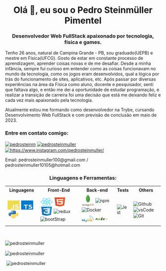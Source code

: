 <h1 align="center">Olá 👋, eu sou o Pedro Steinmüller Pimentel</h1>
<h3 align="center">Desenvolvedor Web FullStack apaixonado por tecnologia, física e games.</h3>

Tenho 26 anos, natural de Campina Grande - PB, sou graduado(UEPB) e mestre em Física(UFCG).
Gosto de estar em constante processo de aprendizagem, aprender coisas novas e de me desafiar.
Desde a minha infância, sempre fui curioso em entender como as coisas funcionavam no mundo da tecnologia, como os jogos eram desenvolvidos, qual a lógica por trás do funcionamento de sites, aplicativos, etc. Após passar por diversas experiências na área da Física como aluno, docente e pesquisador, senti que faltava algo, e então me dei a oportunidade de estudar programação, e realizar a transição de carreira foi uma decisão que está me deixando feliz e cada vez mais apaixonado pela tecnologia.

Atualmente estou me formando como desenvolvedor na Trybe, cursando Desenvolvimento Web FullStack e com previsão de conclusão em maio de 2023.

<h3 align="left">Entre em contato comigo:</h3>
<p align="left">
<a href="https://twitter.com/pedrosteinm" target="blank"><img align="center" src="https://raw.githubusercontent.com/rahuldkjain/github-profile-readme-generator/master/src/images/icons/Social/twitter.svg" alt="pedrosteinm" height="30" width="40" /></a>
<a href="https://linkedin.com/in/pedrosteinmuller" target="blank"><img align="center" src="https://raw.githubusercontent.com/rahuldkjain/github-profile-readme-generator/master/src/images/icons/Social/linked-in-alt.svg" alt="pedrosteinmuller" height="30" width="40" /></a>
<a href="https://instagram.com/https://www.instagram.com/pedrosteinmuller/" target="blank"><img align="center" src="https://raw.githubusercontent.com/rahuldkjain/github-profile-readme-generator/master/src/images/icons/Social/instagram.svg" alt="https://www.instagram.com/pedrosteinmuller/" height="30" width="40" /></a>
<p> Email: pedrosteinmuller100@gmail.com / pedrosteinmuller10105@hotmail.com </p>
</p>

  <h3 align="center">Linguagens e Ferramentas:</h3>
<table align="center">
  <tr>
    <th>Linguagens</th>
    <th>Front-End</th>
    <th>Back-end</th>
    <th>Tests</th>
    <th>Others</th>
  </tr>
  <tr>
    <td>
     <img align="center" alt="Js" height="30" width="40" src="https://raw.githubusercontent.com/devicons/devicon/master/icons/javascript/javascript-plain.svg">
     <img align="center" alt="Ts" height="30" width="40" src="https://raw.githubusercontent.com/devicons/devicon/master/icons/typescript/typescript-plain.svg">
     <img align="center" alt="Python" height="30" width="40" src="https://raw.githubusercontent.com/devicons/devicon/master/icons/python/python-original.svg">
    </td>
    <td>
      <img align="center" alt="React" height="30" width="40" src="https://raw.githubusercontent.com/devicons/devicon/master/icons/react/react-original.svg">
      <img align="center" alt="HTML" height="30" width="40" src="https://raw.githubusercontent.com/devicons/devicon/master/icons/html5/html5-original.svg">
      <img align="center" alt="CSS" height="30" width="40" src="https://raw.githubusercontent.com/devicons/devicon/master/icons/css3/css3-original.svg">
      <img align="center" alt="redux" height="30" width="40" src="https://cdn.jsdelivr.net/gh/devicons/devicon/icons/redux/redux-original.svg">
      <img align="center" alt="bootStrap" height="30" width="40" src="https://cdn.jsdelivr.net/gh/devicons/devicon/icons/bootstrap/bootstrap-original.svg">
    </td>
    <td>
       <img align="center" alt="mongodb" src="https://raw.githubusercontent.com/devicons/devicon/master/icons/mongodb/mongodb-original-wordmark.svg" width="40" height="40"/>
       <img align="center" alt="npm" height="30" width="40" src="https://cdn.jsdelivr.net/gh/devicons/devicon/icons/npm/npm-original-wordmark.svg">
       <img align="center" alt="Docker" height="30" width="40" src="https://cdn.jsdelivr.net/gh/devicons/devicon/icons/docker/docker-original-wordmark.svg">
       <img align="center" alt="mysql" src="https://raw.githubusercontent.com/devicons/devicon/master/icons/mysql/mysql-original-wordmark.svg" width="40" height="40"/>
       <img align="center" alt="nodejs" src="https://raw.githubusercontent.com/devicons/devicon/master/icons/nodejs/nodejs-original-wordmark.svg"  width="40" height="40"/>
    </td>
    <td>
       <img align="center" alt="Jest" height="30" width="40" src="https://cdn.jsdelivr.net/gh/devicons/devicon/icons/jest/jest-plain.svg">
    </td>
    <td>
       <img align="center" alt="Github" height="25" width="35" src="https://cdn.jsdelivr.net/gh/devicons/devicon/icons/github/github-original.svg">
       <img align="center" alt="vsCode" height="25" width="35" src="https://cdn.jsdelivr.net/gh/devicons/devicon/icons/vscode/vscode-original.svg">
       <img align="center" alt="Git" height="25" width="35" src="https://cdn.jsdelivr.net/gh/devicons/devicon/icons/git/git-original.svg">
    </td>
  </tr>
</table>

<br />

<p><img align="center" src="https://github-readme-stats.vercel.app/api/top-langs?username=pedrosteinmuller&show_icons=true&theme=onedark&locale=en&layout=compact" alt="pedrosteinmuller" /></p>

<p><img align="center" src="https://github-readme-streak-stats.herokuapp.com/?user=pedrosteinmuller&theme=onedark" alt="pedrosteinmuller" /></p>

<p>&nbsp;<img align="center" src="https://github-readme-stats.vercel.app/api?username=pedrosteinmuller&show_icons=true&theme=onedark&locale=en" alt="pedrosteinmuller" /></p>

  
